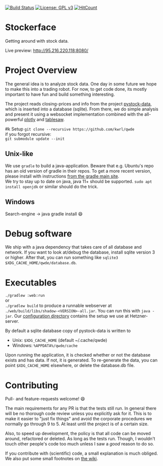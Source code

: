 [![Build Status](https://travis-ci.org/andsild/qwde.svg?branch=master)](https://travis-ci.org/andsild/qwde) [![License: GPL v3](https://img.shields.io/badge/License-GPLv3-blue.svg)](https://www.gnu.org/licenses/gpl-3.0) [![HitCount](http://hits.dwyl.io/kwrl/qwde.svg)](http://hits.dwyl.io/kwrl/qwde) 
# Stockerface
Getting around with stock data.

Live preview: http://95.216.220.118:8080/

# Project Overview
The general idea is to analyze stock data. One day in some future we hope to make this into a trading robot. For now, to get code done, its mostly important to have fun and build something interesting.  

The project reads closing-prices and info from the project [pystock-data](https://github.com/eliangcs/pystock-data), which is inserted into a database (sqlite). From there, we do simple analysis and present it using a websocket implementation combined with the all-powerful [plotly](https://plot.ly/) and [tablesaw](https://jtablesaw.github.io/tablesaw/). 

#k Setup
`git clone --recursive https://github.com/kwrl/qwde`  
if you forgot recursive:  
`git submodule update --init`

## Unix-like
We use `gradle` to build a java-application. Beware that e.g. Ubuntu's repo has an old version of gradle in their repos. To get a more recent version, please install with instructions [from the gradle main site](https://gradle.org/install/).  
We try to stay up to date on java, java 11+ should be supported. `sudo apt install openjdk` or similar should do the trick.

## Windows
Search-engine -> java gradle install :smile:

# Debug software
We ship with a java dependency that takes care of all database and network. If you want to look at/debug the database, install sqlite version 3 or higher. After that, you can run something like `sqlite3 $XDG_CACHE_HOME/qwde/database.db`.

# Executables
`./gradlew :web:run`  
or  
`./gradlew build` to produce a runnable webserver at `./web/build/libs/shadow-<VERSION>-all.jar`. You can run this with `java -jar`.  Our [configuration directory](./web/configuration) contains the setup we use at Hetzner-server.

By default a sqlite database copy of pystock-data is written to   
* Unix: `$XDG_CACHE_HOME` (default ~/.cache/qwde)  
* Windows: `%APPDATA%/qwde/cache`  

Upon running the application, it is checked whether or not the database exists and has data. If not, it is generated. To re-generate the data, you can point `$XDG_CACHE_HOME` elsewhere, or delete the database.db file.

# Contributing
Pull- and feature-requests welcome! :smile:

The main requirements for any PR is that the tests still run. In general there will be no thorough code review unless you explicitly ask for it. This is to make it easier to "just fix things" and avoid the corporate procedures we normally go through 9 to 5. At least until the project is of a certain size.

Also, to speed up development, the policy is that all code can be moved around, refactored or deleted. As long as the tests run. Though, I wouldn't touch other people's code too much unless I saw a _good_ reason to do so.

If you contribute with (scientific) code, a small explanation is much obliged. We also put some small footnotes on [the wiki](https://github.com/kwrl/qwde/wiki).
